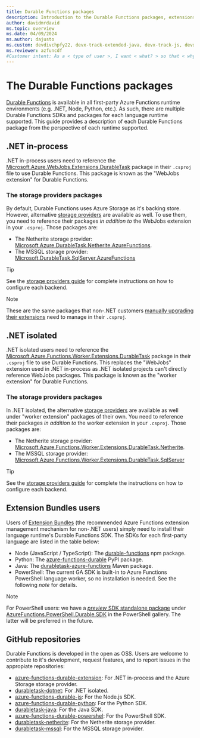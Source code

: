 ```yaml
---
title: Durable Functions packages
description: Introduction to the Durable Functions packages, extensions, and SDKs.
author: davidmrdavid
ms.topic: overview
ms.date: 04/09/2024
ms.author: dajusto
ms.custom: devdivchpfy22, devx-track-extended-java, devx-track-js, devx-track-python
ms.reviewer: azfuncdf
#Customer intent: As a < type of user >, I want < what? > so that < why? >.
---
```


# The Durable Functions packages

[Durable Functions](./durable-functions-overview.md) is available in all first-party Azure Functions runtime environments (e.g. .NET, Node, Python, etc.). As such, there are multiple Durable Functions SDKs and packages for each language runtime supported. This guide provides a description of each Durable Functions package from the perspective of each runtime supported.

## .NET in-process

.NET in-process users need to reference the [Microsoft.Azure.WebJobs.Extensions.DurableTask](https://www.nuget.org/packages/Microsoft.Azure.WebJobs.Extensions.DurableTask/) package in their `.csproj` file to use Durable Functions. This package is known as the "WebJobs extension" for Durable Functions.

### The storage providers packages

By default, Durable Functions uses Azure Storage as it's backing store. However, alternative [storage providers](./durable-functions-storage-providers.md) are available as well. To use them, you need to reference their packages _in addition to_ the WebJobs extension in your `.csproj`. Those packages are:

* The Netherite storage provider: [Microsoft.Azure.DurableTask.Netherite.AzureFunctions](https://www.nuget.org/packages/Microsoft.Azure.DurableTask.Netherite.AzureFunctions).
* The MSSQL storage provider: [Microsoft.DurableTask.SqlServer.AzureFunctions](https://www.nuget.org/packages/Microsoft.DurableTask.SqlServer.AzureFunctions)

> [!TIP]
> See the [storage providers guide](./durable-functions-storage-providers.md) for complete instructions on how to configure each backend.

> [!NOTE]
> These are the same packages that non-.NET customers [manually upgrading their extensions](./durable-functions-extension-upgrade.md#manually-upgrade-the-durable-functions-extension) need to manage in their `.csproj`.

## .NET isolated

.NET isolated users need to reference the [Microsoft.Azure.Functions.Worker.Extensions.DurableTask](https://www.nuget.org/packages/Microsoft.Azure.Functions.Worker.Extensions.DurableTask/) package in their `.csproj` file to use Durable Functions. This replaces the "WebJobs" extension used in .NET in-process as .NET isolated projects can't directly reference WebJobs packages. This package is known as the "worker extension" for Durable Functions.

### The storage providers packages

In .NET isolated, the alternative [storage providers](./durable-functions-storage-providers.md) are available as well under "worker extension" packages of their own. You need to reference their packages _in addition to_ the worker extension in your `.csproj`. Those packages are:

* The Netherite storage provider: [Microsoft.Azure.Functions.Worker.Extensions.DurableTask.Netherite](https://www.nuget.org/packages/Microsoft.Azure.Functions.Worker.Extensions.DurableTask.Netherite).
* The MSSQL storage provider: [Microsoft.Azure.Functions.Worker.Extensions.DurableTask.SqlServer](https://www.nuget.org/packages/Microsoft.Azure.Functions.Worker.Extensions.DurableTask.SqlServer)

> [!TIP]
> See the [storage providers guide](./durable-functions-storage-providers.md) for complete the instructions on how to configure each backend.

## Extension Bundles users

Users of [Extension Bundles](../functions-bindings-register.md#extension-bundles) (the recommended Azure Functions extension management mechanism for non-.NET users) simply need to install their language runtime's Durable Functions SDK. The SDKs for each first-party language are listed in the table below:

* Node (JavaScript / TypeScript): The [durable-functions](https://www.npmjs.com/package/durable-functions) npm package.
* Python: The [azure-functions-durable](https://pypi.org/project/azure-functions-durable/) PyPI package.
* Java: The [durabletask-azure-functions](https://mvnrepository.com/artifact/com.microsoft/durabletask-azure-functions) Maven package.
* PowerShell: The current GA SDK is built-in to Azure Functions PowerShell language worker, so no installation is needed. See the following _note_ for details.

> [!NOTE]
> For PowerShell users: we have a [_preview_ SDK standalone package](./durable-functions-powershell-v2-sdk-migration-guide.md) under [AzureFunctions.PowerShell.Durable.SDK](https://www.powershellgallery.com/packages/AzureFunctions.PowerShell.Durable.SDK) in the PowerShell gallery. The latter will be preferred in the future.

## GitHub repositories

Durable Functions is developed in the open as OSS. Users are welcome to contribute to it's development, request features, and to report issues in the appropiate repositories:

* [azure-functions-durable-extension](https://github.com/Azure/azure-functions-durable-extension): For .NET in-process and the Azure Storage storage provider.
* [durabletask-dotnet](https://github.com/microsoft/durabletask-dotnet): For .NET isolated.
* [azure-functions-durable-js](https://github.com/Azure/azure-functions-durable-js): For the Node.js SDK.
* [azure-functions-durable-python](https://github.com/Azure/azure-functions-durable-python): For the Python SDK.
* [durabletask-java](https://github.com/Microsoft/durabletask-java): For the Java SDK.
* [azure-functions-durable-powershel](https://github.com/Azure/azure-functions-durable-powershell): For the PowerShell SDK.
* [durabletask-netherite](https://github.com/microsoft/durabletask-netherite): For the Netherite storage provider.
* [durabletask-mssql](https://github.com/microsoft/durabletask-mssql): For the MSSQL storage provider.

